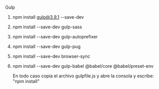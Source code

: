 Gulp

1) npm install gulp@3.9.1 --save-dev
2) npm install --save-dev gulp-sass
3) npm install --save-dev gulp-autoprefixer
4) npm install --save-dev gulp-pug
5) npm install --save-dev browser-sync
6) npm install --save-dev gulp-babel @babel/core @babel/preset-env

    En todo caso copia el archivo gulpfile.js y abre la consola y escribe: "npm install"